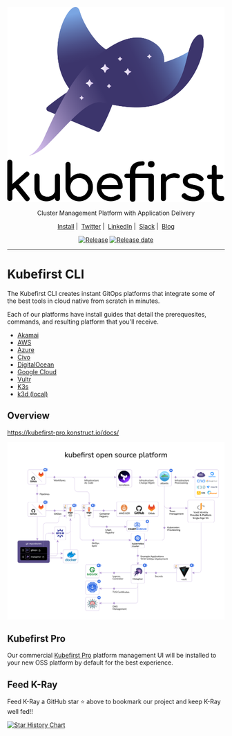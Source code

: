 <!-- markdownlint-disable MD041 -->
<p align="center">
  <picture>
    <source media="(prefers-color-scheme: dark)" srcset="images/kubefirst-light.svg" alt="Kubefirst Logo">
    <img alt="" src="images/kubefirst.svg">
  </picture>
</p>
<p align="center">
  Cluster Management Platform with Application Delivery
</p>

<p align="center">
  <a href="https://kubefirst-pro.konstruct.io/docs/">Install</a>&nbsp;|&nbsp;
  <a href="https://twitter.com/konstructio">Twitter</a>&nbsp;|&nbsp;
  <a href="https://www.linkedin.com/company/konstruct">LinkedIn</a>&nbsp;|&nbsp;
  <a href="https://k1.social/slack">Slack</a>&nbsp;|&nbsp;
  <a href="https://blog.konstruct.io">Blog</a>
</p>

<p align="center">
  <a href="https://github.com/konstructio/kubefirst/releases"><img title="Release" src="https://img.shields.io/github/v/release/kubefirst/kubefirst"/></a>
  <!-- <a href=""><img title="Docker builds" src="https://img.shields.io/docker/automated/kubeshop/tracetest"/></a> -->
  <a href="https://github.com/konstructio/kubefirst/releases"><img title="Release date" src="https://img.shields.io/github/release-date/kubefirst/kubefirst"/></a>
</p>

---

# Kubefirst CLI

The Kubefirst CLI creates instant GitOps platforms that integrate some of the best tools in cloud native from scratch in minutes.

Each of our platforms have install guides that detail the prerequesites, commands, and resulting platform that you'll receive.

- [Akamai](https://kubefirst-pro.konstruct.io/docs/install/akamai/)
- [AWS](https://kubefirst-pro.konstruct.io/docs/install/aws/)
- [Azure](https://kubefirst-pro.konstruct.io/docs/install/azure/cli/)
- [Civo](https://kubefirst-pro.konstruct.io/docs/install/civo/)
- [DigitalOcean](https://kubefirst-pro.konstruct.io/docs/install/digoc/)
- [Google Cloud](https://kubefirst-pro.konstruct.io/docs/install/google/)
- [Vultr](https://kubefirst-pro.konstruct.io/docs/install/vultr/)
- [K3s](https://kubefirst-pro.konstruct.io/docs/install/k3s/)
- [k3d (local)](https://kubefirst-pro.konstruct.io/docs/install/k3d/)

## Overview

<https://kubefirst-pro.konstruct.io/docs/>

![kubefirst architecture diagram](images/kubefirst-oss-arch.svg)

## Kubefirst Pro

Our commercial [Kubefirst Pro](https://kubefirst-pro.konstruct.io/docs/) platform management UI will be installed to your new OSS platform by default for the best experience.

## Feed K-Ray

Feed K-Ray a GitHub star ⭐ above to bookmark our project and keep K-Ray well fed!!

[![Star History Chart](https://api.star-history.com/svg?repos=kubefirst/kubefirst&type=Date)](https://star-history.com/#kubefirst/kubefirst&Date)
